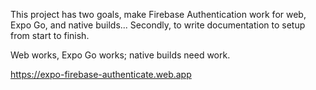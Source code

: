 This project has two goals, make Firebase Authentication work for web, Expo Go, and native builds... Secondly, to write documentation to setup from start to finish.

Web works, Expo Go works; native builds need work.

https://expo-firebase-authenticate.web.app